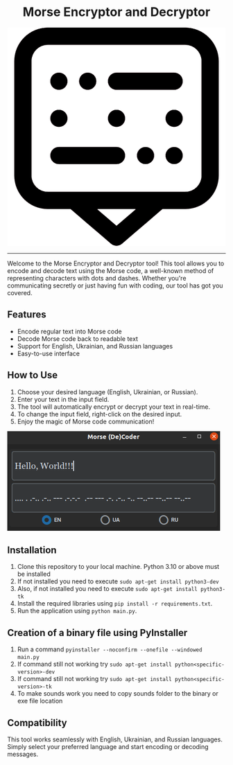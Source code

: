 <h1 style="text-align:center">Morse Encryptor and Decryptor</h1> 

<div style="text-align:center">
  <img src="icon/morse_icon.png" alt="Colorful Icon" style="filter: saturate(200%) contrast(150%) brightness(120%);">
</div>

---

Welcome to the Morse Encryptor and Decryptor tool! This tool allows you to encode and decode text using the Morse code, a well-known method of representing characters with dots and dashes. Whether you're communicating secretly or just having fun with coding, our tool has got you covered.

## Features

- Encode regular text into Morse code
- Decode Morse code back to readable text
- Support for English, Ukrainian, and Russian languages
- Easy-to-use interface

## How to Use

1. Choose your desired language (English, Ukrainian, or Russian).
2. Enter your text in the input field.
3. The tool will automatically encrypt or decrypt your text in real-time.
4. To change the input field, right-click on the desired input.
5. Enjoy the magic of Morse code communication!

![Screenshot of the Tool](icon/example.png)

## Installation

1. Clone this repository to your local machine. Python 3.10 or above must be installed
2. If not installed you need to execute `sudo apt-get install python3-dev`
3. Also, if not installed you need to execute `sudo apt-get install python3-tk`
4. Install the required libraries using `pip install -r requirements.txt`.
5. Run the application using `python main.py`.

## Creation of a binary file using PyInstaller

1. Run a command `pyinstaller --noconfirm --onefile --windowed main.py`
2. If command still not working try `sudo apt-get install python<specific-version>-dev`
3. If command still not working try `sudo apt-get install python<specific-version>-tk`
4. To make sounds work you need to copy sounds folder to the binary or exe file location

## Compatibility

This tool works seamlessly with English, Ukrainian, and Russian languages. Simply select your preferred language and start encoding or decoding messages.